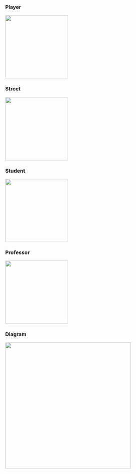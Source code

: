 ### Player

<img src="https://drive.google.com/file/d/1-caiJKUEkE6lD1v75JmH7eh9ic_BIhTm/view?usp=sharing" width="200">


### Street

<img src="https://cs.msutexas.edu/~griffin/zcloud/zcloud-files/draw.io.street" width="200">

### Student

<img src="https://cs.msutexas.edu/~griffin/zcloud/zcloud-files/draw.io.student" width="200">

### Professor

<img src="https://cs.msutexas.edu/~griffin/zcloud/zcloud-files/draw.io.professor" width="200">

### Diagram

<img src="draw.io.wholething" width="400">

